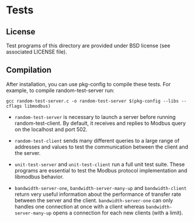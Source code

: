 # Tests

## License

Test programs of this directory are provided under BSD license (see associated
LICENSE file).

## Compilation

After installation, you can use pkg-config to compile these tests.
For example, to compile random-test-server run:

`gcc random-test-server.c -o random-test-server $(pkg-config --libs --cflags libmodbus)`

- `random-test-server` is necessary to launch a server before running
random-test-client. By default, it receives and replies to Modbus query on the
localhost and port 502.

- `random-test-client` sends many different queries to a large range of
addresses and values to test the communication between the client and the
server.

- `unit-test-server` and `unit-test-client` run a full unit test suite. These
programs are essential to test the Modbus protocol implementation and libmodbus
behavior.

- `bandwidth-server-one`, `bandwidth-server-many-up` and `bandwidth-client`
 return very useful information about the performance of transfer rate between
 the server and the client. `bandwidth-server-one` can only handles one
 connection at once with a client whereas `bandwidth-server-many-up` opens a
 connection for each new clients (with a limit).
